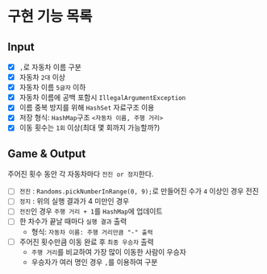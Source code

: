 # 구현 기능 목록
## Input
- [X] `,`로 자동차 이름 구분
- [X] 자동차 `2대` 이상
- [X] 자동차 이름 `5글자` 이하
- [X] 자동차 이름에 공백 포함시 `IllegalArgumentException`
- [X] 이름 중복 방지를 위해 `HashSet` 자료구조 이용
- [X] 저장 형식: `HashMap`구조 `<자동차 이름, 주행 거리>` 
- [X] 이동 횟수는 `1회` 이상(최대 몇 회까지 가능할까?)

## Game & Output
주어진 횟수 동안 각 자동차마다 `전진 or 정지`한다.
- [ ] `전진` : `Randoms.pickNumberInRange(0, 9);`로 만들어진 수가 `4` 이상인 경우 전진
- [ ] `정지` : 위의 실행 결과가 4 미만인 경우
- [ ]  `전진`인 경우 `주행 거리 + 1`를 `HashMap`에 업데이트
- [ ] 한 차수가 끝날 때마다 `실행 결과` 출력
  - 형식: `자동차 이름: 주행 거리만큼 "-" 출력`
- [ ] 주어진 횟수만큼 이동 완료 후 `최종 우승자` 출력
  - `주행 거리`를 비교하여 가장 많이 이동한 사람이 우승자
  - 우승자가 여러 명인 경우 `,`를 이용하여 구분
